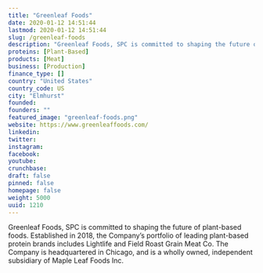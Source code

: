 ```yaml
---
title: "Greenleaf Foods"
date: 2020-01-12 14:51:44
lastmod: 2020-01-12 14:51:44
slug: /greenleaf-foods
description: "Greenleaf Foods, SPC is committed to shaping the future of plant-based foods. Established in 2018, the Company’s portfolio of leading plant-based protein brands includes Lightlife and Field Roast Grain Meat Co. The Company is headquartered in Chicago, and is a wholly owned, independent subsidiary of Maple Leaf Foods Inc."
proteins: [Plant-Based]
products: [Meat]
business: [Production]
finance_type: []
country: "United States"
country_code: US
city: "Elmhurst"
founded: 
founders: ""
featured_image: "greenleaf-foods.png"
website: https://www.greenleaffoods.com/
linkedin: 
twitter: 
instagram: 
facebook: 
youtube: 
crunchbase: 
draft: false
pinned: false
homepage: false
weight: 5000
uuid: 1210
---
```

Greenleaf Foods, SPC is committed to shaping the future of plant-based foods. Established in 2018, the Company’s portfolio of leading plant-based protein brands includes Lightlife and Field Roast Grain Meat Co. The Company is headquartered in Chicago, and is a wholly owned, independent subsidiary of Maple Leaf Foods Inc.
